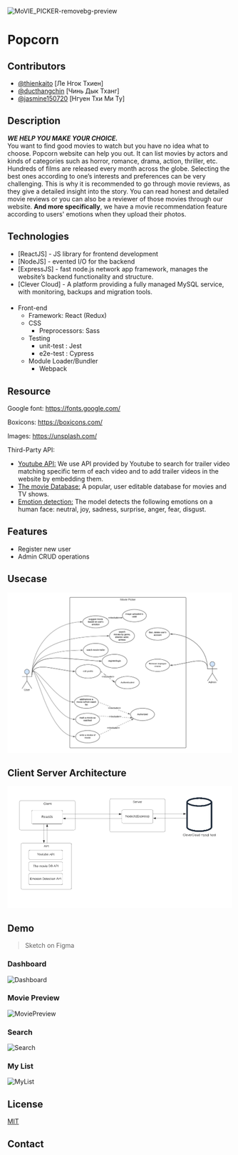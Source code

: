 ![MoVIE_PICKER-removebg-preview](https://github.com/kaitouz/MoviePicker/blob/main/Image/logo_width.png)
# Popcorn 
## Contributors

- [@thienkaito](https://www.github.com/thienkaito) [Ле Нгок Тхиен]
- [@ducthangchin](https://github.com/ducthangchin) [Чинь Дык Тханг]
- [@jasmine150720](https://github.com/jasmine150720) [Нгуен Тхи Ми Ту]
## Description
***WE HELP YOU MAKE YOUR CHOICE. <br/>***
You want to find good movies to watch but you have no idea what to choose. Popcorn website can help you out. It can list movies by actors and kinds of categories such as horror, romance, drama, action, thriller, etc. Hundreds of films are released every month across the globe. Selecting the best ones according to one’s interests and preferences can be very challenging. This is why it is recommended to go through movie reviews, as they give a detailed insight into the story. 
You can read honest and detailed movie reviews or you can also be a reviewer of those movies through our website. **And more specifically**, we have a movie recommendation feature according to users' emotions when they upload their photos.

## Technologies

- [ReactJS] - JS library for frontend development
- [NodeJS] - evented I/O for the backend
- [ExpressJS] - fast node.js network app framework, manages the website’s backend functionality and structure.
- [Clever Cloud] - A platform providing a fully managed MySQL service, with monitoring, backups and migration tools.

####
- Front-end
  - Framework: React (Redux)
  - CSS 
    - Preprocessors: Sass
  - Testing
    - unit-test : Jest
    - e2e-test : Cypress 
  - Module Loader/Bundler
    - Webpack

## Resource
Google font: https://fonts.google.com/

Boxicons: https://boxicons.com/

Images: https://unsplash.com/

Third-Party API: 

- [Youtube API:](https://developers.google.com/youtube/v3/docs) We use API provided by Youtube to search for trailer video matching specific term of each video and to add trailer videos in the website by embedding them.
- [The movie Database:](https://developers.themoviedb.org/3) A popular, user editable database for movies and TV shows.
- [Emotion detection:](https://rapidapi.com/smartclick-smartclick-default/api/emotion-detection2) The model detects the following emotions on a human face: neutral, joy, sadness, surprise, anger, fear, disgust.

## Features

- Register new user
- Admin CRUD operations

## Usecase
![image](./Image/usecase.png)

## Client Server Architecture
![image](./Image/architecture.png)

## Demo 
> Sketch on Figma
### Dashboard
![Dashboard](https://github.com/kaitouz/MoviePicker/blob/main/Image/Dashboard.png)
### Movie Preview
![MoviePreview](https://github.com/kaitouz/MoviePicker/blob/main/Image/MoviePreview.png)
### Search
![Search](https://github.com/kaitouz/MoviePicker/blob/main/Image/Search.png)
### My List
![MyList](https://github.com/kaitouz/MoviePicker/blob/main/Image/MyList.png)


## License
[MIT](https://choosealicense.com/licenses/mit/)

## Contact
